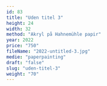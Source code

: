 ```yaml
---
id: 83
title: "Uden titel 3"
height: 24
width: 32
method: "Akryl på Hahnemühle papir"
year: 2022
price: "750"
fileName: "2022-untitled-3.jpg"
medie: "paperpainting"
draft: "false"
slug: "uden-titel-3"
weight: "70"
---
```

